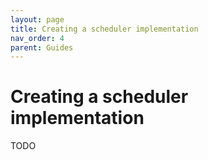 ```yaml
---
layout: page
title: Creating a scheduler implementation
nav_order: 4
parent: Guides
---
```


# Creating a scheduler implementation

TODO